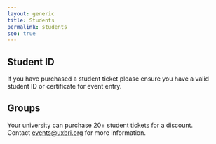 ```yaml
---
layout: generic
title: Students
permalink: students
seo: true
---
```

## Student ID

If you have purchased a student ticket please ensure you have a valid student ID or certificate for event entry. 

## Groups

Your university can purchase 20+ student tickets for a discount. Contact [events@uxbri.org](mailto:events@uxbri.org) for more information.